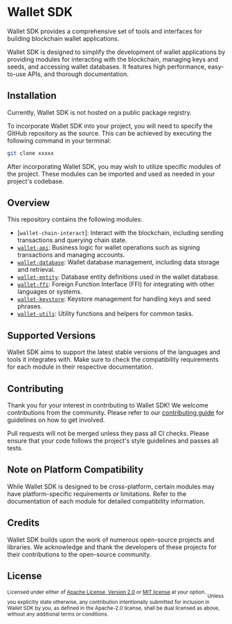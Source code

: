 # Wallet SDK

Wallet SDK provides a comprehensive set of tools and interfaces for building blockchain wallet applications.

Wallet SDK is designed to simplify the development of wallet applications by providing modules for interacting with the blockchain, managing keys and seeds, and accessing wallet databases. It features high performance, easy-to-use APIs, and thorough documentation.

## Installation

Currently, Wallet SDK is not hosted on a public package registry.

To incorporate Wallet SDK into your project, you will need to specify the GitHub repository as the source. This can be achieved by executing the following command in your terminal:

```sh
git clone xxxxx
```

After incorporating Wallet SDK, you may wish to utilize specific modules of the project. These modules can be imported and used as needed in your project's codebase.

## Overview

This repository contains the following modules:

- [`wallet-chain-interact`]: Interact with the blockchain, including sending transactions and querying chain state.
- [`wallet-api`]: Business logic for wallet operations such as signing transactions and managing accounts.
- [`wallet-database`]: Wallet database management, including data storage and retrieval.
- [`wallet-entity`]: Database entity definitions used in the wallet database.
- [`wallet-ffi`]: Foreign Function Interface (FFI) for integrating with other languages or systems.
- [`wallet-keystore`]: Keystore management for handling keys and seed phrases.
- [`wallet-utils`]: Utility functions and helpers for common tasks.

[`chain-interact`]: https://github.com/your-username/wallet-sdk/tree/main/chain-interact
[`wallet-api`]: https://github.com/your-username/wallet-sdk/tree/main/wallet-api
[`wallet-database`]: https://github.com/your-username/wallet-sdk/tree/main/wallet-database
[`wallet-entity`]: https://github.com/your-username/wallet-sdk/tree/main/wallet-entity
[`wallet-ffi`]: https://github.com/your-username/wallet-sdk/tree/main/wallet-ffi
[`wallet-keystore`]: https://github.com/your-username/wallet-sdk/tree/main/wallet-keystore
[`wallet-utils`]: https://github.com/your-username/wallet-sdk/tree/main/wallet-utils

## Supported Versions

Wallet SDK aims to support the latest stable versions of the languages and tools it integrates with. Make sure to check the compatibility requirements for each module in their respective documentation.

## Contributing

Thank you for your interest in contributing to Wallet SDK! We welcome contributions from the community. Please refer to our [contributing guide](./CONTRIBUTING.md) for guidelines on how to get involved.

Pull requests will not be merged unless they pass all CI checks. Please ensure that your code follows the project's style guidelines and passes all tests.

## Note on Platform Compatibility

While Wallet SDK is designed to be cross-platform, certain modules may have platform-specific requirements or limitations. Refer to the documentation of each module for detailed compatibility information.

## Credits

Wallet SDK builds upon the work of numerous open-source projects and libraries. We acknowledge and thank the developers of these projects for their contributions to the open-source community.

## License

<sup>
Licensed under either of <a href="LICENSE-APACHE">Apache License, Version 2.0</a> or <a href="LICENSE-MIT">MIT license</a> at your option.
</sup>



<sub>
Unless you explicitly state otherwise, any contribution intentionally submitted for inclusion in Wallet SDK by you, as defined in the Apache-2.0 license, shall be dual licensed as above, without any additional terms or conditions.
</sub>